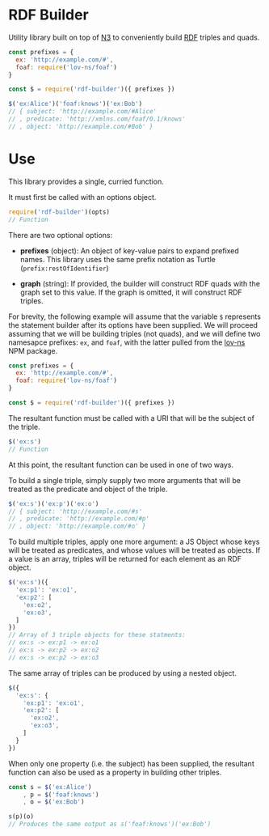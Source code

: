 # RDF Builder
Utility library built on top of [N3](http://npmjs.com/package/n3) to
conveniently build [RDF](http://w3.org/RDF) triples and quads.

```js
const prefixes = {
  ex: 'http://example.com/#',
  foaf: require('lov-ns/foaf')
}

const $ = require('rdf-builder')({ prefixes })

$('ex:Alice')('foaf:knows')('ex:Bob')
// { subject: 'http://example.com/#Alice'
// , predicate: 'http://xmlns.com/foaf/0.1/knows'
// , object: 'http://example.com/#Bob' }
```


# Use
This library provides a single, curried function.

It must first be called with an options object.

```js
require('rdf-builder')(opts)
// Function
```

There are two optional options:

  * **prefixes** (object): An object of key-value pairs to expand prefixed
    names. This library uses the same prefix notation as Turtle
    (`prefix:restOfIdentifier`)

  * **graph** (string): If provided, the builder will construct RDF quads with
    the graph set to this value. If the graph is omitted, it will construct
    RDF triples.

For brevity, the following example will assume that the variable `$` represents
the statement builder after its options have been supplied. We will proceed
assuming that we will be building triples (not quads), and we will define two
namesapce prefixes: `ex`, and `foaf`, with the latter pulled from the
[lov-ns](http://npmjs.com/package/lov-ns) NPM package.

```js
const prefixes = {
  ex: 'http://example.com/#',
  foaf: require('lov-ns/foaf')
}

const $ = require('rdf-builder')({ prefixes })
```

The resultant function must be called with a URI that will be the subject
of the triple.

```js
$('ex:s')
// Function
```

At this point, the resultant function can be used in one of two ways.

To build a single triple, simply supply two more arguments that will be
treated as the predicate and object of the triple.

```js
$('ex:s')('ex:p')('ex:o')
// { subject: 'http://example.com/#s'
// , predicate: 'http://example.com/#p'
// , object: 'http://example.com/#o' }
```

To build multiple triples, apply one more argument: a JS Object whose keys will
be treated as predicates, and whose values will be treated as objects. If a
value is an array, triples will be returned for each element as an RDF object.

```js
$('ex:s')({
  'ex:p1': 'ex:o1',
  'ex:p2': [
    'ex:o2',
    'ex:o3',
  ]
})
// Array of 3 triple objects for these statments:
// ex:s -> ex:p1 -> ex:o1
// ex:s -> ex:p2 -> ex:o2
// ex:s -> ex:p2 -> ex:o3
```

The same array of triples can be produced by using a nested object.

```js
$({
  'ex:s': {
    'ex:p1': 'ex:o1',
    'ex:p2': [
      'ex:o2',
      'ex:o3',
    ]
  }
})
```

When only one property (i.e. the subject) has been supplied, the resultant
function can also be used as a property in building other triples.

```js
const s = $('ex:Alice')
    , p = $('foaf:knows')
    , o = $('ex:Bob')

s(p)(o)
// Produces the same output as s('foaf:knows')('ex:Bob')
```
